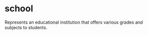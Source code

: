 # school
Represents an educational institution that offers various grades and subjects to students.

